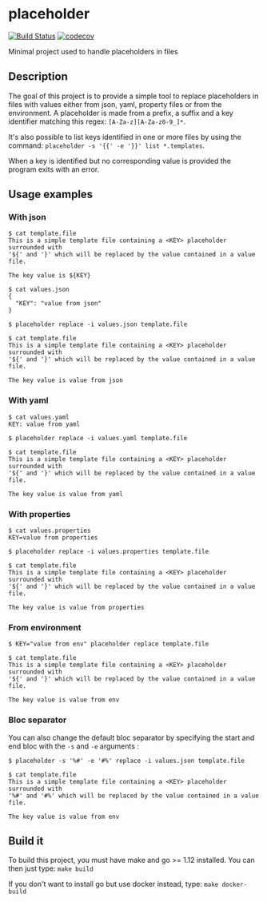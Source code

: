 # placeholder

[![Build Status](https://travis-ci.org/pyaillet/placeholder.svg?branch=master)](https://travis-ci.org/pyaillet/placeholder)
[![codecov](https://codecov.io/gh/pyaillet/placeholder/branch/master/graph/badge.svg)](https://codecov.io/gh/pyaillet/placeholder)

Minimal project used to handle placeholders in files

## Description

The goal of this project is to provide a simple tool to replace placeholders
in files with values either from json, yaml, property files or from the
environment.
A placeholder is made from a prefix, a suffix and a key identifier matching
this regex: `[A-Za-z][A-Za-z0-9_]*`.

It's also possible to list keys identified in one or more files by using the
command: `placeholder -s '{{' -e '}}' list *.templates`.

When a key is identified but no corresponding value is provided the program
exits with an error.

## Usage examples

### With json

```shell
$ cat template.file
This is a simple template file containing a <KEY> placeholder surrounded with
'${' and '}' which will be replaced by the value contained in a value file.

The key value is ${KEY}
```
```shell
$ cat values.json
{
  "KEY": "value from json"
}
```
```shell
$ placeholder replace -i values.json template.file
```
```shell
$ cat template.file
This is a simple template file containing a <KEY> placeholder surrounded with
'${' and '}' which will be replaced by the value contained in a value file.

The key value is value from json
```

### With yaml

```shell
$ cat values.yaml
KEY: value from yaml
```
```shell
$ placeholder replace -i values.yaml template.file
```
```shell
$ cat template.file
This is a simple template file containing a <KEY> placeholder surrounded with
'${' and '}' which will be replaced by the value contained in a value file.

The key value is value from yaml
```

### With properties

```shell
$ cat values.properties
KEY=value from properties
```
```shell
$ placeholder replace -i values.properties template.file
```
```shell
$ cat template.file
This is a simple template file containing a <KEY> placeholder surrounded with
'${' and '}' which will be replaced by the value contained in a value file.

The key value is value from properties
```

### From environment

```shell
$ KEY="value from env" placeholder replace template.file
```
```shell
$ cat template.file
This is a simple template file containing a <KEY> placeholder surrounded with
'${' and '}' which will be replaced by the value contained in a value file.

The key value is value from env
```

### Bloc separator
You can also change the default bloc separator by specifying the start and end bloc with the `-s` and `-e` arguments :

```shell
$ placeholder -s '%#' -e '#%' replace -i values.json template.file
```
```shell
$ cat template.file
This is a simple template file containing a <KEY> placeholder surrounded with
'%#' and '#%' which will be replaced by the value contained in a value file.

The key value is value from env
```

## Build it

To build this project, you must have make and go >= 1.12 installed.
You can then just type:
`make build`

If you don't want to install go but use docker instead, type:
`make docker-build`

